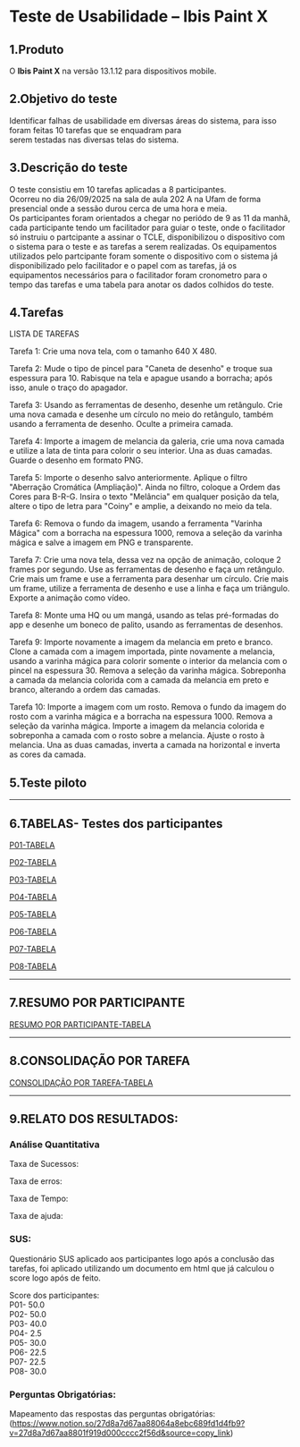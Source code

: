 # Teste de Usabilidade – Ibis Paint X



## 1.Produto
O **Ibis Paint X** na versão 13.1.12 para dispositivos mobile.

## 2.Objetivo do teste
Identificar falhas de usabilidade em diversas áreas do sistema, para isso foram feitas 10 tarefas que se enquadram para   
serem testadas nas diversas telas do sistema.

## 3.Descrição do teste
O teste consistiu em 10 tarefas aplicadas a 8 participantes.  
Ocorreu no dia 26/09/2025 na sala de aula 202 A na Ufam de forma presencial onde a sessão durou cerca de uma hora e meia.  
Os participantes foram orientados a chegar no periódo de 9 as 11 da manhã, cada participante tendo um facilitador para guiar o teste, onde o facilitador só instruiu o partcipante a assinar o TCLE, disponibilizou o dispositivo com o sistema para o teste e as tarefas a serem realizadas.
Os equipamentos utilizados pelo partcipante foram somente o dispositivo com o sistema já disponibilizado pelo facilitador e o papel com as tarefas, já os equipamentos necessários para o facilitador foram cronometro para o tempo das tarefas e uma tabela para anotar os dados colhidos do teste.  

## 4.Tarefas

 LISTA DE TAREFAS



Tarefa 1: Crie uma nova tela, com o tamanho 640 X 480.  

Tarefa 2: Mude o tipo de pincel para "Caneta de desenho" e troque sua espessura para 10. Rabisque na tela e apague usando a borracha; após isso, anule o traço do apagador.  

Tarefa 3: Usando as ferramentas de desenho, desenhe um retângulo. Crie uma nova camada e desenhe um círculo no meio do retângulo, também usando a ferramenta de desenho. Oculte a primeira camada.  

Tarefa 4: Importe a imagem de melancia da galeria, crie uma nova camada e utilize a lata de tinta para colorir o seu interior. Una as duas camadas. Guarde o desenho em formato PNG.  

Tarefa 5: Importe o desenho salvo anteriormente. Aplique o filtro "Aberração Cromática (Ampliação)". Ainda no filtro, coloque a Ordem das Cores para B-R-G. Insira o texto "Melância" em qualquer posição da tela, altere o tipo de letra para "Coiny" e amplie, a deixando no meio da tela.  

Tarefa 6: Remova o fundo da imagem, usando a ferramenta "Varinha Mágica" com a borracha na espessura 1000, remova a seleção da varinha mágica e salve a imagem em PNG e transparente.  

Tarefa 7: Crie uma nova tela, dessa vez na opção de animação, coloque 2 frames por segundo. Use as ferramentas de desenho e faça um retângulo. Crie mais um frame e use a ferramenta para desenhar um círculo. Crie mais um frame, utilize a ferramenta de desenho e use a linha e faça um triângulo. Exporte a animação como vídeo.  

Tarefa 8: Monte uma HQ ou um mangá, usando as telas pré-formadas do app e desenhe um boneco de palito, usando as ferramentas de desenhos.  

Tarefa 9: Importe novamente a imagem da melancia em preto e branco. Clone a camada com a imagem importada, pinte novamente a melancia, usando a varinha mágica para colorir somente o interior da melancia com o pincel na espessura 30. Remova a seleção da varinha mágica. Sobreponha a camada da melancia colorida com a camada da melancia em preto e branco, alterando a ordem das camadas.  

Tarefa 10: Importe a imagem com um rosto. Remova o fundo da imagem do rosto com a varinha mágica e a borracha na espessura 1000. Remova a seleção da varinha mágica. Importe a imagem da melancia colorida e sobreponha a camada com o rosto sobre a melancia. Ajuste o rosto à melancia. Una as duas camadas, inverta a camada na horizontal e inverta as cores da camada.


## 5.Teste piloto



--- 
## 6.TABELAS- Testes dos participantes

[P01-TABELA](https://www.notion.so/27b6b4a865398008b7f5c2350378910e?v=27b6b4a8653980ab9cce000cc03eb519&source=copy_link)

[P02-TABELA](https://www.notion.so/27b6b4a8653980c68f37e3cabbd8621f?v=27b6b4a8653981b6ad5f000c4c9f9934&source=copy_link)

[P03-TABELA](https://www.notion.so/27c6b4a865398062869dfb9a21146d35?v=27c6b4a865398158af43000cd5528aa8&source=copy_link)

[P04-TABELA](https://www.notion.so/27c6b4a86539806eaecde03816a0a91a?v=27c6b4a8653981ef9b58000c02cf1c6a&source=copy_link)

[P05-TABELA](https://www.notion.so/27c6b4a8653980d2a9f6ec9a1cf5071b?v=27c6b4a86539810a865b000c94ed540c&source=copy_link)

[P06-TABELA](https://www.notion.so/27c6b4a865398025b065c391c8e951c8?v=27c6b4a865398154a0a1000cfe2e11a4&source=copy_link)

[P07-TABELA](https://www.notion.so/27c6b4a86539807c9a95f4ad3695fb0f?v=27c6b4a86539812c8474000c0736e90b&source=copy_link)

[P08-TABELA](https://www.notion.so/27c6b4a8653980cfa58ffae1c417fd86?v=27c6b4a86539819793d6000c6e423598&source=copy_link)

--- 

## 7.RESUMO POR PARTICIPANTE

[RESUMO POR PARTICIPANTE-TABELA](https://www.notion.so/27c6b4a86539801ca652dc10119ba569?v=27c6b4a865398033b437000c03abeeda&source=copy_link)

---

## 8.CONSOLIDAÇÃO POR TAREFA

[CONSOLIDAÇÃO POR TAREFA-TABELA](https://www.notion.so/27c6b4a865398085960bc719a8071e1b?v=27c6b4a8653980b3949a000c57cac8a8&source=copy_link)

---

## 9.RELATO DOS RESULTADOS:

### Análise Quantitativa
Taxa de Sucessos:  

Taxa de erros:

Taxa de Tempo:

Taxa de ajuda:

### SUS:

Questionário SUS aplicado aos participantes logo após a conclusão das tarefas, foi aplicado utilizando um documento em html que já calculou o score logo após de feito.  

  
Score dos participantes:  
P01- 50.0  
P02- 50.0  
P03- 40.0  
P04- 2.5  
P05- 30.0  
P06- 22.5  
P07- 22.5  
P08- 30.0


### Perguntas Obrigatórias:
Mapeamento das respostas das perguntas obrigatórias:(https://www.notion.so/27d8a7d67aa88064a8ebc689fd1d4fb9?v=27d8a7d67aa8801f919d000cccc2f56d&source=copy_link)




